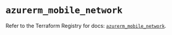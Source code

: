 # `azurerm_mobile_network`

Refer to the Terraform Registry for docs: [`azurerm_mobile_network`](https://registry.terraform.io/providers/hashicorp/azurerm/4.49.0/docs/resources/mobile_network).
